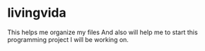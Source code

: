 # livingvida
This helps me organize my files
And also will help me to start this programming project I will be working on.
